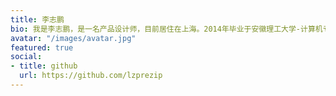 ```yaml
---
title: 李志鹏
bio: 我是李志鹏，是一名产品设计师，目前居住在上海。2014年毕业于安徽理工大学-计算机专业，已有5年的设计和产品相关经验。我坚信追求设计背后的目的，才是设计的最终奥义。
avatar: "/images/avatar.jpg"
featured: true
social:
- title: github
  url: https://github.com/lzprezip
---
```

